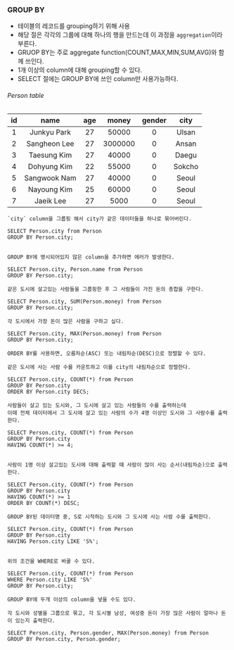 ### GROUP BY

- 테이블의 레코드를 grouping하기 위해 사용
- 해당 절은 각각의 그룹에 대해 하나의 행을 만드는데 이 과정을 `aggregation`이라 부른다.
- GRUOP BY는 주로 aggregate function(COUNT,MAX,MIN,SUM,AVG)와 함께 쓰인다.
- 1개 이상의 column에 대해 grouping할 수 있다.
- SELECT 절에는 GROUP BY에 쓰인 column만 사용가능하다.

###### Person table

| id  |     name     | age |  money  | gender |  city  |
| :-: | :----------: | :-: | :-----: | :----: | :----: |
|  1  | Junkyu Park  | 27  |  50000  |   0    | Ulsan  |
|  2  | Sangheon Lee | 27  | 3000000 |   0    | Ansan  |
|  3  | Taesung Kim  | 27  |  40000  |   0    | Daegu  |
|  4  | Dohyung Kim  | 22  |  55000  |   0    | Sokcho |
|  5  | Sangwook Nam | 27  |  40000  |   0    | Seoul  |
|  6  | Nayoung Kim  | 25  |  60000  |   0    | Seoul  |
|  7  |  Jaeik Lee   | 27  |  5000   |   0    | Seoul  |

```
`city` column을 그룹핑 해서 city가 같은 데이터들을 하나로 묶어버린다.

SELECT Person.city from Person
GROUP BY Person.city;


GROUP BY에 명시되어있지 않은 column을 추가하면 에러가 발생한다.

SELECT Person.city, Person.name from Person
GROUP BY Person.city;
```

```
같은 도시에 살고있는 사람들을 그룹핑한 후 그 사람들이 가진 돈의 총합을 구한다.

SELECT Person.city, SUM(Person.money) from Person
GROUP BY Person.city;
```

```
각 도시에서 가장 돈이 많은 사람을 구하고 싶다.

SELECT Person.city, MAX(Person.money) from Person
GROUP BY Person.city;
```

```
ORDER BY를 사용하면, 오름차순(ASC) 또는 내림차순(DESC)으로 정렬할 수 있다.

같은 도시에 사는 사람 수를 카운트하고 이를 city의 내림차순으로 정렬한다.

SELCET Person.city, COUNT(*) from Person
GROUP BY Person.city
ORDER BY Person.city DECS;
```

```
사람들이 살고 있는 도시와, 그 도시에 살고 있는 사람들의 수를 출력하는데
이때 전체 데이터에서 그 도시에 살고 있는 사람의 수가 4명 이상인 도시와 그 사람수를 출력한다.

SELECT Person.city, COUNT(*) from Person
GROUP BY Person.city
HAVING COUNT(*) >= 4;


사람이 1명 이상 살고있는 도시에 대해 출력할 때 사람이 많이 사는 순서(내림차순)으로 출력한다.

SELECT Person.city, COUNT(*) from Person
GROUP BY Person.city
HAVING COUNT(*) >= 1
ORDER BY COUNT(*) DESC;
```

```
GROUP BY된 데이터명 중, S로 시작하는 도시와 그 도시에 사는 사람 수를 출력한다.

SELECT Person.city, COUNT(*) from Person
GROUP BY Person.city
HAVING Person.city LIKE 'S%';


위의 조건을 WHERE로 바꿀 수 있다.

SELECT Person.city, COUNT(*) from Person
WHERE Person.city LIKE 'S%'
GROUP BY Person.city;
```

```
GROUP BY에 두개 이상의 column을 넣을 수도 있다.

각 도시와 성별을 그룹으로 묶고, 각 도시별 남성, 여성중 돈이 가장 많은 사람이 얼마나 돈이 있는지 출력한다.

SELECT Person.city, Person.gender, MAX(Person.money) from Person
GROUP BY Person.city, Person.gender;

```
